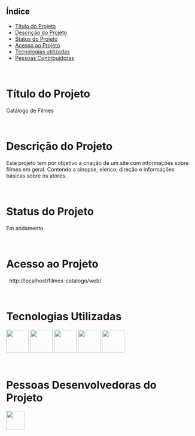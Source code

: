 ## Índice 
* [Título do Projeto](#filmes-catálogo)
* [Descrição do Projeto](#descrição-do-projeto)
* [Status do Projeto](#status-do-projeto)
* [Acesso ao Projeto](#acesso-ao-projeto)
* [Tecnologias utilizadas](#tecnologias-utilizadas)
* [Pessoas Contribuidoras](#pessoas-contribuidoras)

&nbsp;
# Título do Projeto
Catálogo de Filmes

&nbsp;
# Descrição do Projeto
Este projeto tem por objetivo a criação de um site com informações sobre filmes em geral. Contendo a sinopse, elenco, direção e informações básicas sobre os atores.

&nbsp;
# Status do Projeto
Em andamento

&nbsp;
# Acesso ao Projeto
&nbsp;
http://localhost/filmes-catalogo/web/

&nbsp;
&nbsp;
# Tecnologias Utilizadas
 <p><abbr title="PHP"><img src="https://cdn.jsdelivr.net/gh/devicons/devicon/icons/php/php-original.svg" align="center" heigth="50" width="60" /></abbr>
<abbr title="HTML5"><img src="https://cdn.jsdelivr.net/gh/devicons/devicon/icons/html5/html5-original-wordmark.svg" align="center" heigth="50" width="60"></abbr>
<abbr title="CSS"><img src="https://cdn.jsdelivr.net/gh/devicons/devicon/icons/css3/css3-original-wordmark.svg" align="center" heigth="50" width="60"></abbr>
<abbr title="Composer"><img src="https://cdn.jsdelivr.net/gh/devicons/devicon/icons/composer/composer-original.svg" align="center" heigth="50" width="60"/></abbr>
<abbr title="Drupal"><img src="https://cdn.jsdelivr.net/gh/devicons/devicon/icons/drupal/drupal-original.svg" align="center" heigth="50" width="60"/> </abbr></p>
          

&nbsp;
&nbsp;

# Pessoas Desenvolvedoras do Projeto
<a href="https://www.linkedin.com/in/marcelo-galdino-4b309465/"> <img src="https://cdn.jsdelivr.net/gh/devicons/devicon/icons/linkedin/linkedin-original.svg" align="center" height="50"/> </a>